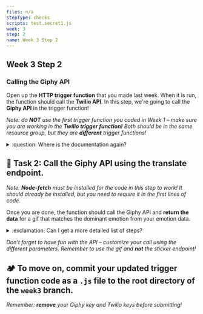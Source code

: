 ```yaml
---
files: n/a
stepType: checks
scripts: test.secret1.js
week: 3
step: 2
name: Week 3 Step 2
---
```


## Week 3 Step 2

### Calling the Giphy API

Open up the **HTTP trigger function** that you made last week. When it is run, the function should call the **Twilio API**. In this step, we're going to call the **Giphy API** in the trigger function!

*Note: do **NOT** use the first trigger function you coded in Week 1 – make sure you are working in the **Twilio trigger function!** Both should be in the same resource group, but they are **different** trigger functions!*

<details>
<summary>:question: Where is the documentation again?</summary>
  </br>
The documentation is here: https://developers.giphy.com/docs/api/endpoint#translate. This link has everything you need to call the **Giphy API.**
  <br><br/>
</details>

## **:pencil: Task 2: Call the Giphy API using the translate endpoint.**

_Note: **Node-fetch** must be installed for the code in this step to work! It should already be installed, but you need to require it in the first lines of code._

Once you are done, the function should call the Giphy API and **return the data** for a gif that matches the dominant emotion from your emotion data.

<details>
<summary>:exclamation: Can I get a more detailed list of steps?</summary>
  </br>
  
1. In the **async function**, create a new constant that will recieve the dominant emotion from your emotion data (i.e. angry, happy). This dominant emotion should be determined before you call on the trigger function.
2. Using **node-fetch**, call the Giphy **translate endpoint** from the documentation.
3. Run the constant through the **string** parameter in the endpoint (look as the documentation if this sounds confusing). Add your **Giphy API key**, and set the number of returned gifs to 1 by adding `&limit=1` to the endpoint.
4. Declare another constant that formats the results of the API call in **json** format.
5. Make this second constant the **output** of the function in `context.res`.

  <br><br/>
  
</details>

_Don't forget to have fun with the API – customize your call using the different parameters. Remember to use the gif and **not** the sticker endpoint!_

## **:camping: To move on, commit your updated trigger function code as a `.js` file to the root directory of the `week3` branch.**

*Remember: **remove** your Giphy key and Twilio keys before submitting!*
